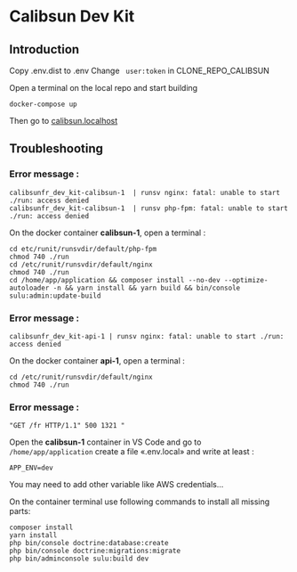 # Calibsun Dev Kit

## Introduction

Copy .env.dist to .env
Change ` user:token`  in CLONE_REPO_CALIBSUN

Open a terminal on the local repo and start building 
```
docker-compose up
```

Then go to [calibsun.localhost](http://calibsun.localhost/fr)

## Troubleshooting
### Error message :
```
calibsunfr_dev_kit-calibsun-1  | runsv nginx: fatal: unable to start ./run: access denied
calibsunfr_dev_kit-calibsun-1  | runsv php-fpm: fatal: unable to start ./run: access denied
```
On the docker container **calibsun-1**, open a terminal : 
```
cd etc/runit/runsvdir/default/php-fpm 
chmod 740 ./run 
cd /etc/runit/runsvdir/default/nginx 
chmod 740 ./run 
cd /home/app/application && composer install --no-dev --optimize-autoloader -n && yarn install && yarn build && bin/console sulu:admin:update-build
```
### Error message :
```
calibsunfr_dev_kit-api-1 | runsv nginx: fatal: unable to start ./run: access denied
```
On the docker container **api-1**, open a terminal : 
```
cd /etc/runit/runsvdir/default/nginx 
chmod 740 ./run
```
### Error message : 
```
"GET /fr HTTP/1.1" 500 1321 "
```
Open the **calibsun-1** container in VS Code and go to ` /home/app/application` 
create a file «.env.local» and write at least : 
```
APP_ENV=dev
```
You may need to add other variable like AWS credentials...

On the container terminal use following commands to install all missing parts: 
```
composer install
yarn install
php bin/console doctrine:database:create
php bin/console doctrine:migrations:migrate
php bin/adminconsole sulu:build dev
```
    
